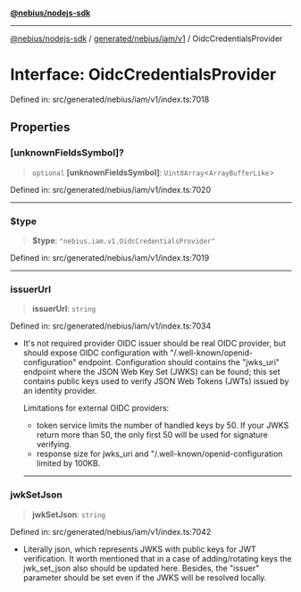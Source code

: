 [**@nebius/nodejs-sdk**](../../../../../README.md)

---

[@nebius/nodejs-sdk](../../../../../README.md) / [generated/nebius/iam/v1](../README.md) / OidcCredentialsProvider

# Interface: OidcCredentialsProvider

Defined in: src/generated/nebius/iam/v1/index.ts:7018

## Properties

### \[unknownFieldsSymbol\]?

> `optional` **\[unknownFieldsSymbol\]**: `Uint8Array`\<`ArrayBufferLike`\>

Defined in: src/generated/nebius/iam/v1/index.ts:7020

---

### $type

> **$type**: `"nebius.iam.v1.OidcCredentialsProvider"`

Defined in: src/generated/nebius/iam/v1/index.ts:7019

---

### issuerUrl

> **issuerUrl**: `string`

Defined in: src/generated/nebius/iam/v1/index.ts:7034

- It's not required provider OIDC issuer should be real OIDC provider, but should expose OIDC configuration
  with "/.well-known/openid-configuration" endpoint. Configuration should contains the "jwks_uri" endpoint
  where the JSON Web Key Set (JWKS) can be found; this set contains public keys used to verify
  JSON Web Tokens (JWTs) issued by an identity provider.

  Limitations for external OIDC providers:
  - token service limits the number of handled keys by 50. If your JWKS return more than 50,
    the only first 50 will be used for signature verifying.
  - response size for jwks_uri and "/.well-known/openid-configuration limited by 100KB.

  ***

### jwkSetJson

> **jwkSetJson**: `string`

Defined in: src/generated/nebius/iam/v1/index.ts:7042

- Literally json, which represents JWKS with public keys for JWT verification.
  It worth mentioned that in a case of adding/rotating keys the jwk_set_json also should be updated here.
  Besides, the "issuer" parameter should be set even if the JWKS will be resolved locally.
